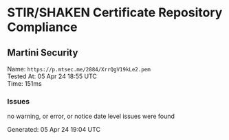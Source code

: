 # STIR/SHAKEN Certificate Repository Compliance

## Martini Security

Name: `https://p.mtsec.me/2884/XrrQgV19kLe2.pem`\
Tested At: 05 Apr 24 18:55 UTC\
Time: 151ms

### Issues

no warning, or error, or notice date level issues were found

Generated: 05 Apr 24 19:04 UTC
